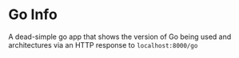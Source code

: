 # Go Info

A dead-simple go app that shows the version of Go being used and architectures via an HTTP response to `localhost:8000/go`